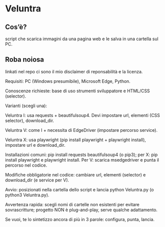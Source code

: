 # Veluntra

## Cos’è?
script che scarica immagini da una pagina web e le salva in una cartella sul PC.

## Roba noiosa
linkati nel repo ci sono il mio disclaimer di reponsabilità e la licenza.

Requisiti: PC (Windows presumibile), Microsoft Edge, Python.

Conoscenze richieste: base di uso strumenti sviluppatore e HTML/CSS (selector).

Varianti (scegli una):

Veluntra I: usa requests + beautifulsoup4. Devi impostare url, elementi (CSS selector), download_dir.

Veluntra V: come I + necessita di EdgeDriver (impostare percorso service).

Veluntra X: usa playwright (pip install playwright + playwright install), impostare url e download_dir.

Installazioni comuni: pip install requests beautifulsoup4 (o pip3); per X: pip install playwright e playwright install. Per V: scarica msedgedriver e punta il percorso nel codice.

Modifiche obbligatorie nel codice: cambiare url, elementi (selector) e download_dir (e service per V).

Avvio: posizionati nella cartella dello script e lancia python Veluntra.py (o python3 Veluntra.py).

Avvertenza rapida: scegli nomi di cartelle non esistenti per evitare sovrascritture; progetto NON è plug-and-play, serve qualche adattamento.

Se vuoi, te lo sintetizzo ancora di più in 3 parole: configura, punta, lancia.
